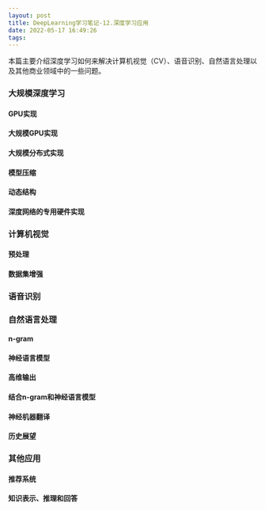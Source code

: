 ```yaml
---
layout: post
title: DeepLearning学习笔记-12.深度学习应用
date: 2022-05-17 16:49:26
tags:
---
```

本篇主要介绍深度学习如何来解决计算机视觉（CV）、语音识别、自然语言处理以及其他商业领域中的一些问题。

<!--more-->

### 大规模深度学习
#### GPU实现
#### 大规模GPU实现
#### 大规模分布式实现
#### 模型压缩
#### 动态结构
#### 深度网络的专用硬件实现

### 计算机视觉
#### 预处理
#### 数据集增强

### 语音识别

### 自然语言处理
#### n-gram
#### 神经语言模型
#### 高维输出
#### 结合n-gram和神经语言模型
#### 神经机器翻译
#### 历史展望

### 其他应用
#### 推荐系统
#### 知识表示、推理和回答